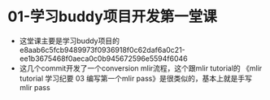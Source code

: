 # 01-学习buddy项目开发第一堂课
- 这堂课主要是学习buddy项目的e8aab6c5fcb9489973f0936918f0c62daf6a0c21-ee1b3675468f0aeca0c0b945672596e5594f6046
- 这几个commit开发了一个conversion mlir流程，这个跟mlir tutorial的 《mlir tutorial 学习纪要 03 编写第一个mlir pass》是很类似的，基本上就是手写mlir pass

## 
